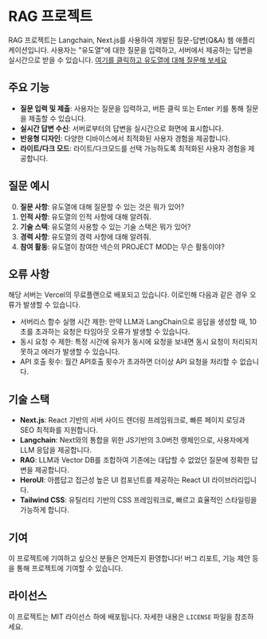 # RAG 프로젝트

RAG 프로젝트는 Langchain, Next.js를 사용하여 개발된 질문-답변(Q&A) 웹 애플리케이션입니다. 사용자는 "유도열"에 대한 질문을 입력하고, 서버에서 제공하는 답변을 실시간으로 받을 수 있습니다. [여기를 클릭하고 유도열에 대해 질문해 보세요](https://doyeol-rag.vercel.app/)

## 주요 기능

- **질문 입력 및 제출**: 사용자는 질문을 입력하고, 버튼 클릭 또는 Enter 키를 통해 질문을 제출할 수 있습니다.
- **실시간 답변 수신**: 서버로부터의 답변을 실시간으로 화면에 표시합니다.
- **반응형 디자인**: 다양한 디바이스에서 최적화된 사용자 경험을 제공합니다.
- **라이트/다크 모드**: 라이트/다크모드를 선택 가능하도록 최적화된 사용자 경험을 제공합니다.

## 질문 예시

0. **질문 사항**: 유도열에 대해 질문할 수 있는 것은 뭐가 있어?
1. **인적 사항**: 유도열의 인적 사항에 대해 알려줘.
2. **기술 스택**: 유도열의 사용할 수 있는 기술 스택은 뭐가 있어?
3. **경력 사항**: 유도열의 경력 사항에 대해 알려줘.
4. **참여 활동**: 유도열이 참여한 넥슨의 PROJECT MOD는 무슨 활동이야?

## 오류 사항
해당 서버는 Vercel의 무료플랜으로 배포되고 있습니다. 이로인해 다음과 같은 경우 오류가 발생할 수 있습니다.
- 서버리스 함수 실행 시간 제한: 만약 LLM과 LangChain으로 응답을 생성할 때, 10초를 초과하는 요청은 타임아웃 오류가 발생할 수 있습니다.
- 동시 요청 수 제한: 특정 시간에 유저가 동시에 요청을 보내면 동시 요청이 처리되지 못하고 에러가 발생할 수 있습니다.
- API 호출 횟수: 월간 API호출 횟수가 초과하면 더이상 API 요청을 처리할 수 없습니다.

## 기술 스택

- **Next.js**: React 기반의 서버 사이드 렌더링 프레임워크로, 빠른 페이지 로딩과 SEO 최적화를 지원합니다.
- **Langchain**: Next와의 통합을 위한 JS기반의 3.0버전 랭체인으로, 사용자에게 LLM 응답을 제공합니다.
- **RAG**: LLM과 Vector DB를 조합하여 기존에는 대답할 수 없었던 질문에 정확한 답변을 제공합니다.
- **HeroUI**: 아름답고 접근성 높은 UI 컴포넌트를 제공하는 React UI 라이브러리입니다.
- **Tailwind CSS**: 유틸리티 기반의 CSS 프레임워크로, 빠르고 효율적인 스타일링을 가능하게 합니다.


## 기여

이 프로젝트에 기여하고 싶으신 분들은 언제든지 환영합니다! 버그 리포트, 기능 제안 등을 통해 프로젝트에 기여할 수 있습니다.

## 라이선스

이 프로젝트는 MIT 라이선스 하에 배포됩니다. 자세한 내용은 `LICENSE` 파일을 참조하세요.
